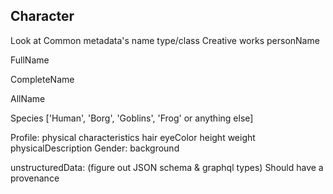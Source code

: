 ## Character

Look at Common metadata's name type/class
Creative works personName


FullName

CompleteName

AllName

Species <String> ['Human', 'Borg', 'Goblins', 'Frog' or anything else]

Profile:
physical characteristics
hair
eyeColor
height
weight
physicalDescription
Gender:
background


unstructuredData: (figure out JSON schema & graphql types)
Should have a provenance
